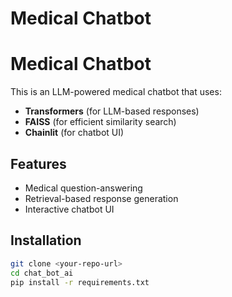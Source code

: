 # Medical Chatbot
# Medical Chatbot

This is an LLM-powered medical chatbot that uses:
- **Transformers** (for LLM-based responses)
- **FAISS** (for efficient similarity search)
- **Chainlit** (for chatbot UI)

## Features
- Medical question-answering
- Retrieval-based response generation
- Interactive chatbot UI

## Installation
```bash
git clone <your-repo-url>
cd chat_bot_ai
pip install -r requirements.txt
